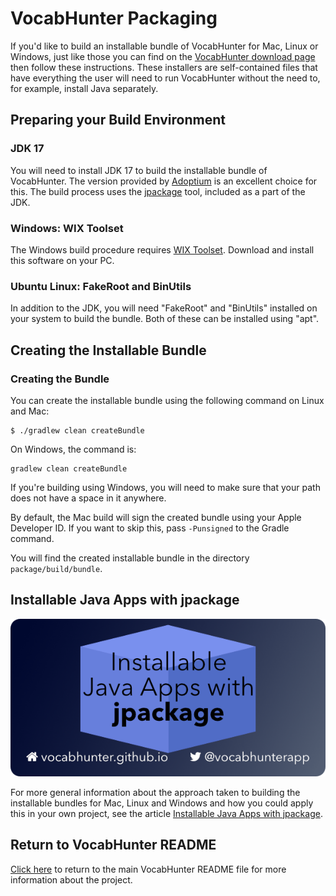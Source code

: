 # VocabHunter Packaging

If you'd like to build an installable bundle of VocabHunter for Mac, Linux or Windows, just like those you can find on the [VocabHunter download page](https://vocabhunter.github.io/download/) then follow these instructions.  These installers are self-contained files that have everything the user will need to run VocabHunter without the need to, for example, install Java separately.

## Preparing your Build Environment

### JDK 17

You will need to install JDK 17 to build the installable bundle of VocabHunter.  The version provided by [Adoptium](https://adoptium.net) is an excellent choice for this.  The build process uses the [jpackage](https://docs.oracle.com/en/java/javase/17/jpackage/) tool, included as a part of the JDK.

### Windows: WIX Toolset

The Windows build procedure requires [WIX Toolset](https://wixtoolset.org/).  Download and install this software on your PC.

### Ubuntu Linux: FakeRoot and BinUtils

In addition to the JDK, you will need "FakeRoot" and "BinUtils" installed on your system to build the bundle.  Both of these can be installed using "apt".

## Creating the Installable Bundle

### Creating the Bundle

You can create the installable bundle using the following command on Linux and Mac:
~~~
$ ./gradlew clean createBundle
~~~

On Windows, the command is:
~~~
gradlew clean createBundle
~~~

If you're building using Windows, you will need to make sure that your path does not have a space in it anywhere.

By default, the Mac build will sign the created bundle using your Apple Developer ID.  If you want to skip this, pass `-Punsigned` to the Gradle command.

You will find the created installable bundle in the directory `package/build/bundle`.

## Installable Java Apps with jpackage

[![Installable Java Apps with jpackage](/assets/jpackage-installable-java-apps.png)][Installable Java Apps with jpackage]

For more general information about the approach taken to building the installable bundles for Mac, Linux and Windows and how you could apply this in your own project, see the article [Installable Java Apps with jpackage].

## Return to VocabHunter README

[Click here](../README.md) to return to the main VocabHunter README file for more information about the project.

[Installable Java Apps with jpackage]:https://vocabhunter.github.io/2021/07/10/installable-java-apps-with-jpackage.html
